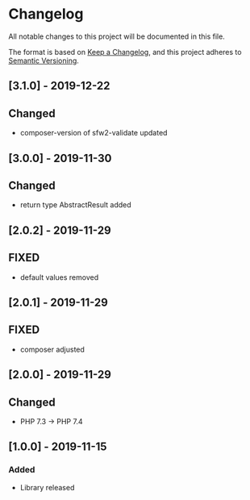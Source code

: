 # Changelog
All notable changes to this project will be documented in this file.

The format is based on [Keep a Changelog](https://keepachangelog.com/en/1.0.0/),
and this project adheres to [Semantic Versioning](https://semver.org/spec/v2.0.0.html).

## [3.1.0] - 2019-12-22
## Changed
- composer-version of sfw2-validate updated

## [3.0.0] - 2019-11-30
## Changed
- return type AbstractResult added

## [2.0.2] - 2019-11-29
## FIXED
- default values removed

## [2.0.1] - 2019-11-29
## FIXED
- composer adjusted

## [2.0.0] - 2019-11-29
## Changed
- PHP 7.3 -> PHP 7.4

## [1.0.0] - 2019-11-15
### Added
- Library released